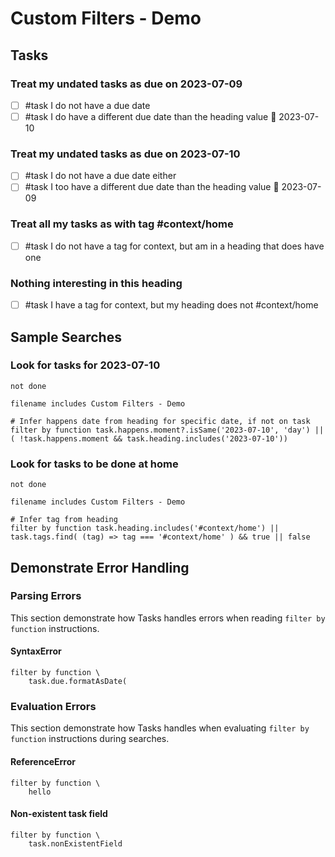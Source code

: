 # Custom Filters - Demo

## Tasks

### Treat my undated tasks as due on 2023-07-09

- [ ] #task  I do not have a due date
- [ ] #task  I do have a different due date than the heading value 📅 2023-07-10

### Treat my undated tasks as due on 2023-07-10

- [ ] #task  I do not have a due date either
- [ ] #task  I too have a different due date than the heading value 📅 2023-07-09

### Treat all my tasks as with tag #context/home

- [ ] #task  I do not have a tag for context, but am in a heading that does have one

### Nothing interesting in this heading

- [ ] #task  I have a tag for context, but my heading does not  #context/home

## Sample Searches

### Look for tasks for 2023-07-10

```tasks
not done

filename includes Custom Filters - Demo

# Infer happens date from heading for specific date, if not on task
filter by function task.happens.moment?.isSame('2023-07-10', 'day') || ( !task.happens.moment && task.heading.includes('2023-07-10'))
```

### Look for tasks to be done at home

```tasks
not done

filename includes Custom Filters - Demo

# Infer tag from heading
filter by function task.heading.includes('#context/home') || task.tags.find( (tag) => tag === '#context/home' ) && true || false
```

## Demonstrate Error Handling

### Parsing Errors

This section demonstrate how Tasks handles errors when reading `filter by function` instructions.

#### SyntaxError

```tasks
filter by function \
    task.due.formatAsDate(
```

### Evaluation Errors

This section demonstrate how Tasks handles when evaluating `filter by function` instructions during searches.

#### ReferenceError

```tasks
filter by function \
    hello
```

#### Non-existent task field

```tasks
filter by function \
    task.nonExistentField
```
